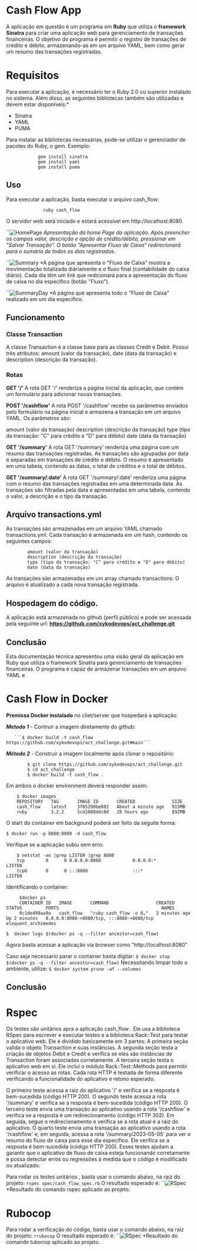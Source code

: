 # Cash Flow App

A aplicação em questão é um programa em **Ruby** que utiliza o **framework Sinatra** para criar uma aplicação web para gerenciamento de transações financeiras. O objetivo do programa é permitir o registro de transações de crédito e débito, armazenando-as em um arquivo YAML, bem como gerar um resumo das transações registradas.


# Requisitos

Para executar a aplicação, é necessário ter o Ruby 2.0 ou superior instalado no sistema. Além disso, as seguintes bibliotecas também são utilizadas e devem estar disponíveis:*
- Sinatra
- YAML
- PUMA

Para instalar as bibliotecas necessárias, pode-se utilizar o gerenciador de pacotes do Ruby, o gem. Exemplo:
```
			gem install sinatra
			gem install yaml
			gem install puma
```
## Uso

Para executar a aplicação, basta executar o arquivo cash_flow:
```
		      ruby cash_flow
```
O servidor web será iniciado e estará acessível em http://localhost:8080.

``![HomePage](/img/home_page.png)
*Apresentação da home Page da aplicação. Após preencher os campos valor, descrição e opção de crédito/débito, pressionar em "Salvar Transação". O botão "Apresentar Fluxo de Caixa" redirecionará para o sumário de todos os dias registrados.*

``![Summary](/img/summary.png)
*A página que apresenta o "Fluxo de Caixa" mostra a movimentação totalizada diáriamente e o fluxo final (contabilidade do caixa diário). Cada dia têm um link que redicionará para a apresentação do fluxo de caixa no dia específico (botão "Fluxo"). 

``![SummaryDay](/img/summary_day.png)
*A página que apresenta todo o "Fluxo de Caixa" realizado em um dia especifico. 


## Funcionamento

### Classe Transaction
A classe Transaction é a classe base para as classes Credit e Debit. Possui três atributos: amount (valor da transação), date (data da transação) e description (descrição da transação).

### Rotas

**GET '/'**
A rota GET '/' renderiza a página inicial da aplicação, que contém um formulário para adicionar novas transações.

**POST '/cashflow'**
A rota POST '/cashflow' recebe os parâmetros enviados pelo formulário na página inicial e armazena a transação em um arquivo YAML. Os parâmetros são:

amount (valor da transação)
description (descrição da transação)
type (tipo da transação: "C" para crédito e "D" para débito)
date (data da transação)

**GET '/summary'**
A rota GET '/summary' renderiza uma página com um resumo das transações registradas. As transações são agrupadas por data e separadas em transações de crédito e débito. O resumo é apresentado em uma tabela, contendo as datas, o total de créditos e o total de débitos.

**GET '/summary/:date'**
A rota GET '/summary/:date' renderiza uma página com o resumo das transações registradas em uma determinada data. As transações são filtradas pela data e apresentadas em uma tabela, contendo o valor, a descrição e o tipo da transação.

## Arquivo transactions.yml
As transações são armazenadas em um arquivo YAML chamado transactions.yml. Cada transação é armazenada em um hash, contendo os seguintes campos:
```
		amount (valor da transação)
		description (descrição da transação)
		type (tipo da transação: "C" para crédito e "D" para débito)
		date (data da transação)
```
As transações são armazenadas em um array chamado transactions. O arquivo é atualizado a cada nova transação registrada.

## Hospedagem do código.

A aplicação está armazenada no github (perfil público) e pode ser acessada pela seguinte url:
  **https://github.com/xykodevops/act_challenge.git**

## Conclusão

Esta documentação técnica apresentou uma visão geral da aplicação em Ruby que utiliza o framework Sinatra para gerenciamento de transações financeiras. O programa é capaz de armazenar transações em um arquivo YAML e

# Cash Flow in Docker

 **Premissa Docker instalado** no cliet/server que hospedará a aplicação.

***Metodo 1*** - Contruir a imagem diretamente do github:

       ```$ docker build -t cash_flow https://github.com/xykodevops/act_challenge.git#main```

***Método 2*** - Construir a imagem localmente após clonar o repositório:
```
		$ git clone https://github.com/xykodevops/act_challenge.git
		$ cd act_challenge
		$ docker build -t cash_flow .
```
Em ambos o docker environment deverá responder assim:
```
	$ docker images
	REPOSITORY   TAG       IMAGE ID       CREATED              SIZE
	cash_flow    latest    3f05298be882   About a minute ago   915MB
	ruby         3.2.2     5cd2088ddc0d   28 hours ago         892MB
```

O start do container em backgound poderá ser feito da seguite forma:

```$ docker run -p 8080:8080 -d cash_flow```

Verifique se a aplicação subiu sem erro:
```
	$ netstat -an |grep LISTEN |grep 8080
	tcp        0      0 0.0.0.0:8080            0.0.0.0:*               LISTEN     
	tcp6       0      0 :::8080                 :::*                    LISTEN
```
Identificando o container:
```
     $docker ps
	 CONTAINER ID   IMAGE       COMMAND                  CREATED         STATUS         PORTS                                       NAMES
	 0c1de499aa9a   cash_flow   "ruby cash_flow -o 0…"   2 minutes ago   Up 2 minutes   0.0.0.0:8080->8080/tcp, :::8080->8080/tcp   eloquent_archimedes
```
```$  docker logs $(docker ps -q --filter ancestor=cash_flow)```

Agora basta acessar a aplicação via browser como "http://localhost:8080"

Caso seja necessario parar o container basta digitar:
	```$ docker stop $(docker ps -q --filter ancestor=cash_flow)```
Necessitando limpar todo o ambiente, utilize:
		```$ docker system prune -af --volumes```


## Conclusão

# Rspec

Os testes são unitários apra a aplicação cash_flow . Ele usa a biblioteca RSpec para escrever e executar testes e a biblioteca Rack::Test para testar o aplicativo web.
Ele é dividido basicamente em 3 partes:
A primeira seção valida o objeto Transaction e suas instâncias.
A segunda seção testa a criação de objetos Debit e Credit e verifica se eles são instâncias de Transaction foram associadas corretamente.
A terceira seção testa o aplicativo web em si. Ele inclui o módulo Rack::Test::Methods para permitir verificar o acesso as rotas. Cada rota HTTP é testada de forma diferente verificando a funcionalidade do aplicativo e retono esperado.

O primeiro teste acessa a raiz do aplicativo '/' e verifica se a resposta é bem-sucedida (código HTTP 200).
O segundo teste acessa a rota '/summary' e verifica se a resposta é bem-sucedida (código HTTP 200).
O terceiro teste envia uma transação ao aplicativo usando a rota '/cashflow' e verifica se a resposta é um redirecionamento (código HTTP 302). Em seguida, segue o redirecionamento e verifica se a rota atual é a raiz do aplicativo.
O quarto teste envia uma transação ao aplicativo usando a rota '/cashflow' e, em seguida, acessa a rota '/summary/2023-05-05' para ver o resumo do fluxo de caixa para esse dia específico. Ele verifica se a resposta é bem-sucedida (código HTTP 200).
Esses testes ajudam a garantir que o aplicativo de fluxo de caixa esteja funcionando corretamente e possa detectar erros ou regressões à medida que o código é modificado ou atualizado.

Para rodar os testes unitários , basta usar o comando abaixo, na raiz do projeto:
	```
	rspec spec/cash_flow_spec.rb
	```
O resultado esperado é:
``![RSpec](/img/rspec.png)
*Resultado do comando rspec aplicado ao projeto.


# Rubocop

Para rodar a verificação do código, basta usar o comando abaixo, na raiz do projeto:
	```
	rrubocop
	```
O resultado esperado é:
``![RSpec](/img/rubocop.png)
*Resultado do comando tubocop aplicado ao projeto.

